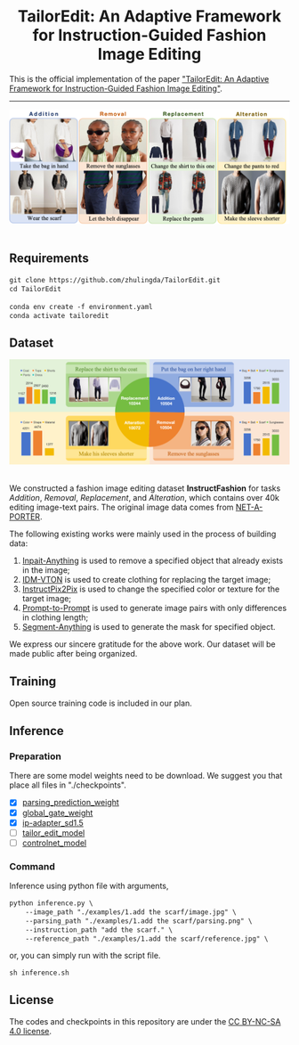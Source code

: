 
<div align="center">
<h1>TailorEdit: An Adaptive Framework for Instruction-Guided Fashion Image Editing</h1>
</div>

This is the official implementation of the paper ["TailorEdit: An Adaptive Framework for Instruction-Guided Fashion Image Editing"]().

---

![teaser](assets/teaser.png)&nbsp;

## Requirements

```
git clone https://github.com/zhulingda/TailorEdit.git
cd TailorEdit

conda env create -f environment.yaml
conda activate tailoredit
```


## Dataset
![teaser2](assets/teaser2.png)&nbsp;

We constructed a fashion image editing dataset **InstructFashion** for tasks *Addition*, *Removal*, *Replacement*, and *Alteration*, which contains over 40k editing image-text pairs. The original image data comes from [NET-A-PORTER](https://www.net-a-porter.com/).

The following existing works were mainly used in the process of building data:
1. [Inpait-Anything](https://github.com/geekyutao/Inpaint-Anything) is used to remove a specified object that already exists in the image;
2. [IDM-VTON](https://github.com/yisol/IDM-VTON) is used to create clothing for replacing the target image;
3. [InstructPix2Pix](https://github.com/timothybrooks/instruct-pix2pix) is used to change the specified color or texture for the target image;
4. [Prompt-to-Prompt](https://github.com/google/prompt-to-prompt) is used to generate image pairs with only differences in clothing length;
5. [Segment-Anything](https://github.com/facebookresearch/segment-anything) is used to generate the mask for specified object.

We express our sincere gratitude for the above work. Our dataset will be made public after being organized.


## Training
Open source training code is included in our plan.


## Inference


### Preparation
There are some model weights need to be download. We suggest you that place all files in "./checkpoints".
- [x] [parsing_prediction_weight](https://drive.google.com/file/d/1aOxfR3zvJYQbVglcF6la8zxyeLC3ykj_/view?usp=drive_link)
- [x] [global_gate_weight](https://drive.google.com/file/d/1bj6Qjfc33naYrff1_H9I8aA7cnuE_XHW/view?usp=drive_link)
- [x] [ip-adapter_sd1.5](https://drive.google.com/file/d/1p6Dtkb-UO0S7Wkj3uzImWp2M3EqXJywE/view?usp=drive_link)
- [ ] [tailor_edit_model]()
- [ ] [controlnet_model]()

### Command
Inference using python file with arguments,

```
python inference.py \
    --image_path "./examples/1.add the scarf/image.jpg" \
    --parsing_path "./examples/1.add the scarf/parsing.png" \
    --instruction_path "add the scarf." \
    --reference_path "./examples/1.add the scarf/reference.jpg" \
```

or, you can simply run with the script file.

```
sh inference.sh
```


## License
The codes and checkpoints in this repository are under the [CC BY-NC-SA 4.0 license](https://creativecommons.org/licenses/by-nc-sa/4.0/legalcode).

